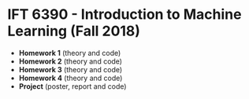 
# IFT 6390 - Introduction to Machine Learning (Fall 2018)

* **Homework 1** (theory and code)
* **Homework 2** (theory and code)
* **Homework 3** (theory and code)
* **Homework 4** (theory and code)
* **Project** (poster, report and code)
